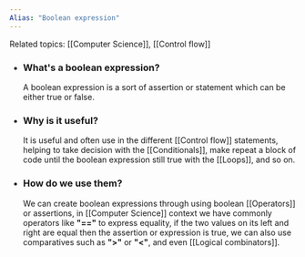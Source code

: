 ```yaml
---
Alias: "Boolean expression"
---
```

Related topics:  [[Computer Science]], [[Control flow]]

+ ### What's a boolean expression?
	A boolean expression is a sort of assertion or statement which can be either true or false.

+ ### Why is it useful?
	It is useful and often use in the different [[Control flow]] statements, helping to take decision with the [[Conditionals]], make repeat a block of code until the boolean expression still true with the [[Loops]], and so on. 

+ ### How do we use them? 
	We can create boolean expressions through using boolean [[Operators]] or assertions, in [[Computer Science]] context we have commonly operators like **"\=="** to express equality, if the two values on its left and right are equal then the assertion or expression is true, we can also use comparatives such as **">"** or **"<"**, and even [[Logical combinators]]. 